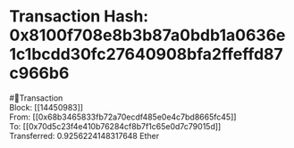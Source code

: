 
Transaction Hash: 0x8100f708e8b3b87a0bdb1a0636e1c1bcdd30fc27640908bfa2ffeffd87c966b6
====================================================================================
  
#💸Transaction  
Block: [[14450983]]  
From: [[0x68b3465833fb72a70ecdf485e0e4c7bd8665fc45]]  
To: [[0x70d5c23f4e410b76284cf8b7f1c65e0d7c79015d]]  
Transferred: 0.9256224148317648 Ether